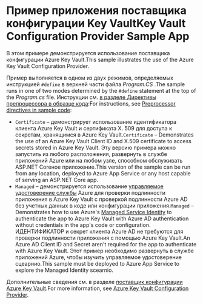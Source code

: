# <a name="key-vault-configuration-provider-sample-app"></a><span data-ttu-id="9ee0e-101">Пример приложения поставщика конфигурации Key Vault</span><span class="sxs-lookup"><span data-stu-id="9ee0e-101">Key Vault Configuration Provider Sample App</span></span>

<span data-ttu-id="9ee0e-102">В этом примере демонстрируется использование поставщика конфигурации Azure Key Vault.</span><span class="sxs-lookup"><span data-stu-id="9ee0e-102">This sample illustrates the use of the Azure Key Vault Configuration Provider.</span></span>

<span data-ttu-id="9ee0e-103">Пример выполняется в одном из двух режимов, определяемых инструкцией `#define` в верхней части файла *Program.CS* .</span><span class="sxs-lookup"><span data-stu-id="9ee0e-103">The sample runs in one of two modes determined by the `#define` statement at the top of the *Program.cs* file.</span></span> <span data-ttu-id="9ee0e-104">Инструкции см. [в разделе Директивы препроцессора в образце кода](https://docs.microsoft.com/aspnet/core#preprocessor-directives-in-sample-code):</span><span class="sxs-lookup"><span data-stu-id="9ee0e-104">For instructions, see [Preprocessor directives in sample code](https://docs.microsoft.com/aspnet/core#preprocessor-directives-in-sample-code):</span></span>

* <span data-ttu-id="9ee0e-105">`Certificate` &ndash; демонстрирует использование идентификатора клиента Azure Key Vault и сертификата X. 509 для доступа к секретам, хранящимся в Azure Key Vault.</span><span class="sxs-lookup"><span data-stu-id="9ee0e-105">`Certificate` &ndash; Demonstrates the use of an Azure Key Vault Client ID and X.509 certificate to access secrets stored in Azure Key Vault.</span></span> <span data-ttu-id="9ee0e-106">Эту версию примера можно запустить из любого расположения, развернуть в службе приложений Azure или на любом узле, способном обслуживать ASP.NET Coreное приложение.</span><span class="sxs-lookup"><span data-stu-id="9ee0e-106">This version of the sample can be run from any location, deployed to Azure App Service or any host capable of serving an ASP.NET Core app.</span></span>
* <span data-ttu-id="9ee0e-107">`Managed` &ndash; демонстрируется использование [управляемое удостоверение службы](https://docs.microsoft.com/azure/active-directory/managed-identities-azure-resources/overview) Azure для проверки подлинности приложения в Azure Key Vault с проверкой подлинности Azure AD без учетных данных в коде или конфигурации приложения.</span><span class="sxs-lookup"><span data-stu-id="9ee0e-107">`Managed` &ndash; Demonstrates how to use Azure's [Managed Service Identity](https://docs.microsoft.com/azure/active-directory/managed-identities-azure-resources/overview) to authenticate the app to Azure Key Vault with Azure AD authentication without credentials in the app's code or configuration.</span></span> <span data-ttu-id="9ee0e-108">ИДЕНТИФИКАТОР и секрет клиента Azure AD не требуются для проверки подлинности приложения с помощью Azure Key Vault.</span><span class="sxs-lookup"><span data-stu-id="9ee0e-108">An Azure AD Client ID and Secret aren't required for the app to authenticate with Azure Key Vault.</span></span> <span data-ttu-id="9ee0e-109">Этот пример необходимо развернуть в службе приложений Azure, чтобы изучить управляемое удостоверение сцеарнио.</span><span class="sxs-lookup"><span data-stu-id="9ee0e-109">This sample must be deployed to Azure App Service to explore the Managed Identity scearnio.</span></span>

<span data-ttu-id="9ee0e-110">Дополнительные сведения см. в разделе [поставщик конфигурации Azure Key Vault](https://docs.microsoft.com/aspnet/core/security/key-vault-configuration).</span><span class="sxs-lookup"><span data-stu-id="9ee0e-110">For more information, see [Azure Key Vault Configuration Provider](https://docs.microsoft.com/aspnet/core/security/key-vault-configuration).</span></span>

